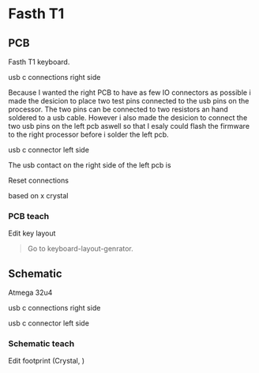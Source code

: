 # Fasth T1

## PCB

Fasth T1 keyboard.

usb c connections right side

Because I wanted the right PCB to have as few IO connectors as possible i made the desicion to place two test pins connected to the usb pins on the processor.
The two pins can be connected to two resistors an hand soldered to a usb cable. 
However i also made the desicion to connect the two usb pins on the left pcb aswell so that I esaly could flash the firmware to the right processor before i solder the left pcb.

usb c connector left side

The usb contact on the right side of the left pcb is 


Reset connections

based on x crystal

### PCB teach

Edit key layout

> Go to keyboard-layout-genrator.

## Schematic

Atmega 32u4

usb c connections right side

usb c connector left side

### Schematic teach

Edit footprint (Crystal, )
